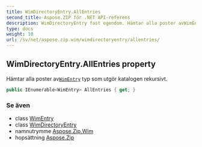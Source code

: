 ```yaml
---
title: WimDirectoryEntry.AllEntries
second_title: Aspose.ZIP för .NET API-referens
description: WimDirectoryEntry fast egendom. Hämtar alla poster avWimEntry typ som utgör katalogen rekursivt.
type: docs
weight: 10
url: /sv/net/aspose.zip.wim/wimdirectoryentry/allentries/
---
```

## WimDirectoryEntry.AllEntries property

Hämtar alla poster av[`WimEntry`](../../wimentry/) typ som utgör katalogen rekursivt.

```csharp
public IEnumerable<WimEntry> AllEntries { get; }
```

### Se även

* class [WimEntry](../../wimentry/)
* class [WimDirectoryEntry](../)
* namnutrymme [Aspose.Zip.Wim](../../wimdirectoryentry/)
* hopsättning [Aspose.Zip](../../../)


